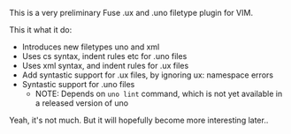 ﻿This is a very preliminary Fuse .ux and .uno filetype plugin for VIM.

This it what it do:

* Introduces new filetypes uno and xml
* Uses cs syntax, indent rules etc for .uno files
* Uses xml syntax, and indent rules for .ux files
* Add syntastic support for .ux files, by ignoring ux: namespace errors
* Syntastic support for .uno files
  - NOTE: Depends on `uno lint` command, which is not yet available in a released version of uno

Yeah, it's not much. But it will hopefully become more interesting later..

